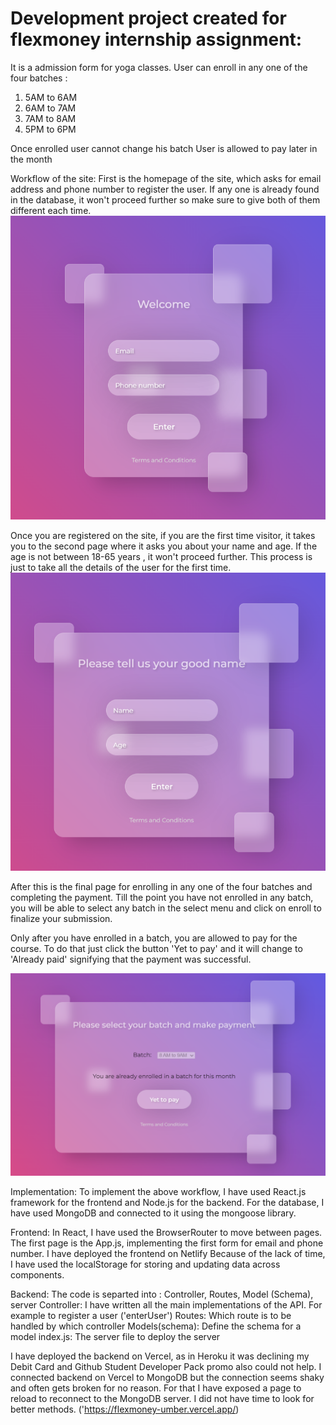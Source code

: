 # Development project created for flexmoney internship assignment: 

It is a admission form for yoga classes.
User can enroll in any one of the four batches :  
1. 5AM to 6AM
2. 6AM to 7AM
3. 7AM to 8AM
4. 5PM to 6PM

Once enrolled user cannot change his batch
User is allowed to pay later in the month


Workflow of the site: 
First is the homepage of the site, which asks for email address and phone number to register the user.
If any one is already found in the database, it won't proceed further so make sure to give both of them different each time.
[![Home page: App.js](https://github.com/Shashwat-Gandhi/Flexmoney/blob/master/im1.png "Home page: App.js")](https://github.com/Shashwat-Gandhi/Flexmoney/blob/master/im1.png "Home page: App.js")


Once you are registered on the site, if you are the first time visitor, it takes you to the second page where it asks you about your name and age.
If the age is not between 18-65 years , it won't proceed further.
This process is just to take all the details of the user for the first time. 
[![Second page for Name and Age](https://github.com/Shashwat-Gandhi/Flexmoney/blob/master/im3.png "Second page for Name and Age")](https://github.com/Shashwat-Gandhi/Flexmoney/blob/master/im3.png "Second page for Name and Age")

After this is the final page for enrolling in any one of the four batches and completing the payment.
Till the point you have not enrolled in any batch, you will be able to select any batch in the select menu and click on enroll to finalize your submission.

Only after you have enrolled in a batch, you are allowed to pay for the course.
To do that just click the button 'Yet to pay' and it will change to 'Already paid' signifying that the payment was successful.

[![Final Page](https://github.com/Shashwat-Gandhi/Flexmoney/blob/master/im2.png "Final Page")](https://github.com/Shashwat-Gandhi/Flexmoney/blob/master/im2.png "Final Page")

Implementation:
To implement the above workflow, I have used React.js framework for the frontend and Node.js for the backend. For the database, I have used MongoDB and connected to it using the mongoose library.

Frontend: 
	In React, I have used the BrowserRouter to move between pages.
	The first page is the App.js, implementing the first form for email and phone number.
	I have deployed the frontend on Netlify
	Because of the lack of time, I have used the localStorage for storing and updating data across components.

Backend: 
	The code is separted into : Controller, Routes, Model (Schema), server
	Controller: I have written all the main implementations of the API. For example to register a user ('enterUser') 
	Routes: Which route is to be handled by which controller
	Models(schema): Define the schema for a model
	index.js: The server file to deploy the server

I have deployed the backend on Vercel, as in Heroku it was declining my Debit Card and Github Student Developer Pack promo also could not help.
I connected backend on Vercel to MongoDB but the connection seems shaky and often gets broken for no reason.
For that I have exposed a page to reload to reconnect to the MongoDB server. I did not have time to look for better methods. ('https://flexmoney-umber.vercel.app/)



